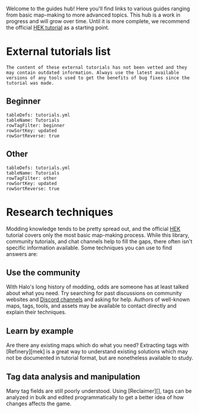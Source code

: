 Welcome to the guides hub! Here you'll find links to various guides ranging from basic map-making to more advanced topics. This hub is a work in progress and will grow over time. Until it is more complete, we recommend the official [HEK tutorial][hek] as a starting point.

# External tutorials list

```.alert danger
The content of these external tutorials has not been vetted and they may contain outdated information. Always use the latest available versions of any tools used to get the benefits of bug fixes since the tutorial was made.
```

## Beginner
```.table
tableDefs: tutorials.yml
tableName: Tutorials
rowTagFilter: beginner
rowSortKey: updated
rowSortReverse: true
```

## Other
```.table
tableDefs: tutorials.yml
tableName: Tutorials
rowTagFilter: other
rowSortKey: updated
rowSortReverse: true
```

# Research techniques
Modding knowledge tends to be pretty spread out, and the official [HEK][] tutorial covers only the most basic map-making process. While this library, community tutorials, and chat channels help to fill the gaps, there often isn't specific information available. Some techniques you can use to find answers are:

## Use the community
With Halo's long history of modding, odds are someone has at least talked  about what you need. Try searching for past discussions on community websites and [Discord channels][discord] and asking for help. Authors of well-known maps, tags, tools, and assets may be available to contact directly and explain their techniques.

## Learn by example
Are there any existing maps which do what you need? Extracting tags with [Refinery][mek] is a great way to understand existing solutions which may not be documented in tutorial format, but are nonetheless available to study.

## Tag data analysis and manipulation
Many tag fields are still poorly understood. Using [Reclaimer][], tags can be analyzed in bulk and edited programmatically to get a better idea of how changes affects the game.

[discord]: https://discord.reclaimers.net/
[hek]: http://hce.halomaps.org/hek/
